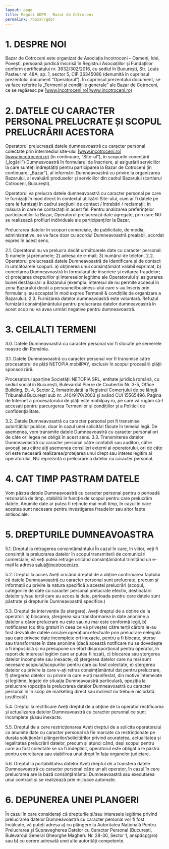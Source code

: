 ```yaml
---
layout: page
title: Reguli GDPR - Bazar de Cotroceni
permalink: /bazar/gdpr
---
```


# 1. DESPRE NOI

Bazar de Cotroceni este organizat de Asociația Incotroceni – Oameni, Idei, Povești, persoană juridică înscrisă în Registrul Asociațiilor şi Fundațiilor conform certificatului nr. 3632/302/2016, cu sediul în București, Str. Louis Pasteur nr. 48A, ap. 1, sector 5, CIF 36345086 (denumită în cuprinsul prezentului document “Operatorul”).
În cuprinsul prezentului document, se va face referire la „Termenii și condițiile generale” ale Bazar de Cotroceni, ce se regăsesc pe [www.incotroceni.ro](www.incotroceni.ro)

# 2.  DATELE CU CARACTER PERSONAL PRELUCRATE ȘI SCOPUL PRELUCRĂRII ACESTORA

Operatorul prelucrează datele dumneavoastră cu caracter personal colectate prin intermediul site-ului [www.incotroceni.ro](www.incotroceni.ro) (în continuare, “Site-ul”), în scopurile conectării („logării”) Dumneavoastră în formularul de înscriere, al asigurării serviciilor la care sunteți îndreptățiți pentru participarea la Bazar de Cotroceni (în continuare, „Bazar”), al informării Dumneavoastră cu privire la organizarea Bazarului, al evaluării produselor și serviciilor din cadrul Bazarului (cartierul Cotroceni, București).

Operatorul va prelucra datele dumneavoastră cu caracter personal pe care le furnizați în mod direct în contextul utilizării Site-ului, cum ar fi datele pe care le furnizați în cadrul secțiunii de contact / întrebări / reclamații, în măsura în care ne contactați în acest fel.
Pentru analizarea preferințelor participanților la Bazar, Operatorul prelucrează date agregate, prin care NU se realizează profiluri individuale ale participanților la Bazar.

Prelucrarea datelor în scopuri comerciale, de publicitate, de media, administrative, se va face doar cu acordul Dumneavoastră prealabil, acordat expres în acest sens.

2.1. Operatorul nu va prelucra decât următoarele date cu caracter personal:  1) numele și prenumele; 2) adresa de e-mail;  3) numărul de telefon. 
2.2. Operatorul prelucrează datele Dumneavoastră de identificare și de contact în următoarele scopuri:
a) obținerea unui consimțământ valabil exprimat; b) conectarea Dumneavoastră în formularul de înscriere și evitarea fraudelor; c) protejarea drepturilor și intereselor legitime ale Operatorului și asigurarea bunei desfășurări a Bazarului (exemplu: interesul de nu permite accesul în zona Bazarului decât a persoanei/business-ului care s-au înscris prin formular și au acceptat în mod expres Termenii & condițiile de organizare a Bazarului).
2.3. Furnizarea datelor dumneavoastră este voluntară. Refuzul furnizării consimțământului pentru prelucrarea datelor dumneavoastră în acest scop nu va avea urmări negative pentru dumneavoastră.

# 3. CEILALTI TERMENI

3.0. Datele Dumneavoastră cu caracter personal vor fi stocate pe serverele noastre din România.

3.1. Datele Dumneavoastră cu caracter personal vor fi transmise către procesatorul de plăți NETOPIA mobilPAY, exclusiv în scopul procesării plății sponsorizării.

Procesatorul aparține Societății NETOPIA SRL, entitate juridică română, cu sediul social în București, Bulevardul Pierre de Coubertin Nr. 3-5, Office Building, Et. 4, Sector 2, înmatriculată la Registrul Comerțului de pe lângă Tribunalul București sub nr. J40/9170/2003 și având CUI 15565496. Pagina de Internet a procesatorului de plăți este mobilpay.ro, pe care vă rugăm să-l accesați pentru parcurgerea Termenilor și condițiilor și a Politicii de confidențialitate.

3.2. Datele Dumneavoastră cu caracter personal pot fi transmise autorităților publice, doar în cazul unei solicitări făcute în temeiul legii. De asemenea, vom transmite datele Dumneavoastră cu caracter personal ori de câte ori legea ne obligă în acest sens.
3.3. Transmiterea datelor Dumneavoastră cu caracter personal către contabili sau auditori, către avocați sau către alți asemenea consilieri externi ai operatorului, ori de câte ori este necesară realizarea/protejarea unui drept sau interes legitim al operatorului, NU reprezintă o prelucrare a datelor cu caracter personal.

# 4. CAT TIMP PASTRAM DATELE
Vom păstra datele Dumneavoastră cu caracter personal pentru o perioadă rezonabilă de timp, stabilită în funcție de scopul pentru care prelucrăm datele. Anumite date ar putea fi reținute mai mult timp, în cazul în care acestea sunt necesare pentru investigarea fraudelor sau altor fapte antisociale.

# 5. DREPTURILE DUMNEAVOASTRA

5.1. Dreptul la retragerea consimțământului
În cazul în care, în viitor, veți fi consimțit la prelucrarea datelor în scopul transmiterii de comunicări comerciale, vă veți putea retrage oricând consimțământul trimițând un e-mail la adresa salut@incotroceni.ro.

5.2. Dreptul la acces
Aveți oricând dreptul de a obține confirmarea faptului că datele Dumneavoastră cu caracter personal sunt prelucrate, precum și informații cu privire la natura specifică a acestei prelucrări (scopul, categoriile de date cu caracter personal prelucrate efectiv, destinatarii datelor și/sau terții care au acces la date, perioada pentru care datele sunt păstrate și drepturile Dumneavoastră specifice.)

5.3. Dreptul de intervenție (la ștergere). Aveți dreptul de a obține de la operator:
a) blocarea, ștergerea sau transformarea în date anonime a datelor a căror prelucrare nu este sau nu mai este conformă legii,
b) notificarea (cu titlu gratuit în ceea ce vă privește) către terții cărora le-au fost dezvăluite datele oricărei operațiuni efectuate prin prelucrare nelegală sau care privesc date incomplete ori inexacte, pentru a fi blocate, șterse sau transformate în date anonime (dacă această notificare nu se dovedește a fi imposibilă și nu presupune un efort disproporționat pentru operator, în raport de interesul legitim care ar putea fi lezat),
c) blocarea sau ștergerea datelor incomplete sau inexacte,
d) ștergerea datelor care nu mai sunt necesare scopului/scopurilor pentru care au fost colectate,
e) ștergerea datelor cu privire la care v-ați retras consimțământul dat pentru prelucrare,
f) ștergerea datelor cu privire la care v-ați manifestat, din motive întemeiate și legitime, legate de situația Dumneavoastră particulară, opoziția la prelucrare (opoziția la prelucrarea datelor Dumneavoastră cu caracter personal în în scop de marketing direct sau indirect nu trebuie niciodată justificată).

5.4. Dreptul la rectificare
Aveți dreptul de a obține de la operator rectificarea și actualizarea datelor Dumneavoastră cu caracter personal ce sunt incomplete și/sau inexacte.

5.5. Dreptul de a cere restricționarea
Aveți dreptul de a solicita operatorului ca anumite date cu caracter personal să fie marcate ca restricționate pe durata soluționării plângerilor/solicitărilor privind acuratețea, actualitatea și legalitatea prelucrării datelor, precum și atunci când, deși scopul pentru care au fost colectate se va fi îndeplinit, operatorul este obligat a le păstra pentru exercitarea sau stabilirea unui drept în fața organelor judiciare.

5.6. Dreptul la portabilitatea datelor
Aveți dreptul de a transfera datele Dumneavoastră cu caracter personal către un alt operator, în cazul în care prelucrarea are la bază consimțământul Dumneavoastră sau executarea unui contract și se realizează prin mijloace automate.

# 6.   DEPUNEREA UNEI PLANGERI

În cazul în care considerați că drepturile și/sau interesele legitime privind prelucrarea datelor Dumneavoastră cu caracter personal vor fi fost încălcate, vă puteți adresa
a) cu plângere la Autoritatea Națională Pentru Prelucrarea și Supravegherea Datelor cu Caracter Personal (București, Bulevardul General Gheorghe Magheru Nr. 28-30, Sector 1, anspdcp@ro) sau
b) cu cerere adresată unei alte autorități competente.
